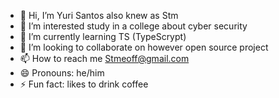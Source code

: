 - 👋 Hi, I’m Yuri Santos also knew as Stm
- 👀 I’m interested study in a college about cyber security
- 🌱 I’m currently learning TS (TypeScrypt)
- 💞️ I’m looking to collaborate on however open source project
- 📫 How to reach me Stmeoff@gmail.com
- 😄 Pronouns: he/him
- ⚡ Fun fact: likes to drink coffee

